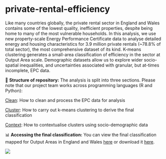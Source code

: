 # private-rental-efficiency
Like many countries globally, the private rental sector in England and Wales contains some of the lowest quality, inefficient properties, despite being home to many of the most vulnerable households. In this analysis, we use new property-scale Energy Performance Certificate data to analyse detailed energy and housing characteristics for 3.9 million private rentals (~78.8% of total sector), the most comprehensive dataset of its kind. K-means clustering generates a small-area classification of efficiency in the sector at Output Area scale. Demographic datasets allow us to explore wider socio-spatial inequalities, and uncertainties associated with granular, but at-times incomplete, EPC data. 

🧱 **Structure of repository:** The analysis is split into three sections. Please note that our project team works across programming languages (R and Python):

[Clean](https://github.com/CaitHRobinson/private-rental-efficiency/tree/main/clean): How to clean and process the EPC data for analysis

[Cluster](https://github.com/CaitHRobinson/private-rental-efficiency/tree/main/cluster): How to carry out k-means clustering to derive the final classification

[Context](https://github.com/CaitHRobinson/private-rental-efficiency/tree/main/context): How to contextualise clusters using socio-demographic data


📊 **Accessing the final classification:** You can view the final classification mapped for Output Areas in England and Wales [here](https://uobristol.maps.arcgis.com/apps/dashboards/70659ed299ff42bcb9410d6fc270aea4) or download it [here](https://github.com/CaitHRobinson/private-rental-efficiency/blob/main/cluster/PRS_EPC_OA_clusters_9.zip).


<img src= "https://github.com/user-attachments/assets/4e70dc72-82cb-4221-b327-64c7b031a065">
